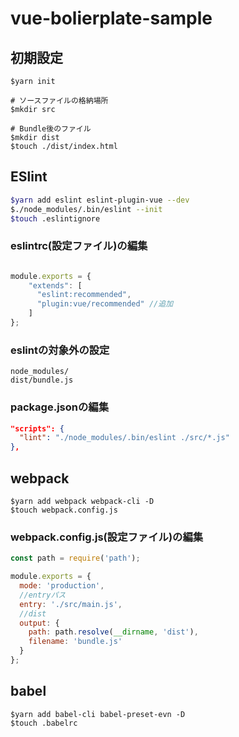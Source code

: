 # vue-bolierplate-sample

## 初期設定
```
$yarn init

# ソースファイルの格納場所
$mkdir src

# Bundle後のファイル
$mkdir dist
$touch ./dist/index.html
```

## ESlint
```bash
$yarn add eslint eslint-plugin-vue --dev  
$./node_modules/.bin/eslint --init
$touch .eslintignore
```

### eslintrc(設定ファイル)の編集
```js

module.exports = {
    "extends": [
      "eslint:recommended",
      "plugin:vue/recommended" //追加
    ]
};

```
### eslintの対象外の設定  
```
node_modules/
dist/bundle.js
```

### package.jsonの編集
```json
"scripts": {
  "lint": "./node_modules/.bin/eslint ./src/*.js"
},
```
## webpack
```
$yarn add webpack webpack-cli -D  
$touch webpack.config.js
```

### webpack.config.js(設定ファイル)の編集
```js
const path = require('path');

module.exports = {
  mode: 'production',
  //entryパス
  entry: './src/main.js',
  //dist
  output: {
    path: path.resolve(__dirname, 'dist'),
    filename: 'bundle.js'
  }
};
```

## babel
```
$yarn add babel-cli babel-preset-evn -D
$touch .babelrc
```
